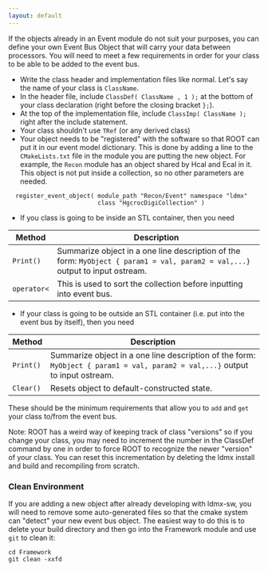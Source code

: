 ```yaml
---
layout: default
---
```


If the objects already in an Event module do not suit your purposes, you can define your own Event Bus Object that will carry your data between processors. You will need to meet a few requirements in order for your class to be able to be added to the event bus.

* Write the class header and implementation files like normal. Let's say the name of your class is `ClassName`.
* In the header file, include `ClassDef( ClassName , 1 );` at the bottom of your class declaration (right before the closing bracket `};`).
* At the top of the implementation file, include `ClassImp( ClassName );` right after the include statement.
* Your class shouldn't use `TRef` (or any derived class)
* Your object needs to be "registered" with the software so that ROOT can put it in our event model dictionary. This is done by adding a line to the `CMakeLists.txt` file in the module you are putting the new object. For example, the `Recon` module has an object shared by Hcal and Ecal in it. This object is not put inside a collection, so no other parameters are needed.

```
  register_event_object( module_path "Recon/Event" namespace "ldmx" 
                         class "HgcrocDigiCollection" )
```

* If you class is going to be inside an STL container, then you need

Method | Description
---|---
`Print()` | Summarize object in a one line description of the form: `MyObject { param1 = val, param2 = val,...}` output to input ostream.
`operator<` | This is used to sort the collection before inputting into event bus.

* If your class is going to be outside an STL container (i.e. put into the event bus by itself), then you need

Method | Description
---|---
`Print()` | Summarize object in a one line description of the form: `MyObject { param1 = val, param2 = val,...}` output to input ostream.
`Clear()` | Resets object to default-constructed state.

These should be the minimum requirements that allow you to `add` and `get` your class to/from the event bus.

Note: ROOT has a weird way of keeping track of class "versions" so if you change your class, you may need to increment the number in the ClassDef command by one in order to force ROOT to recognize the newer "version" of your class. You can reset this incrementation by deleting the ldmx install and build and recompiling from scratch.

### Clean Environment
If you are adding a new object after already developing with ldmx-sw, you will need to remove some auto-generated files so that the cmake system can "detect" your new event bus object. The easiest way to do this is to delete your build directory and then go into the Framework module and use `git` to clean it:
```
cd Framework
git clean -xxfd
```
